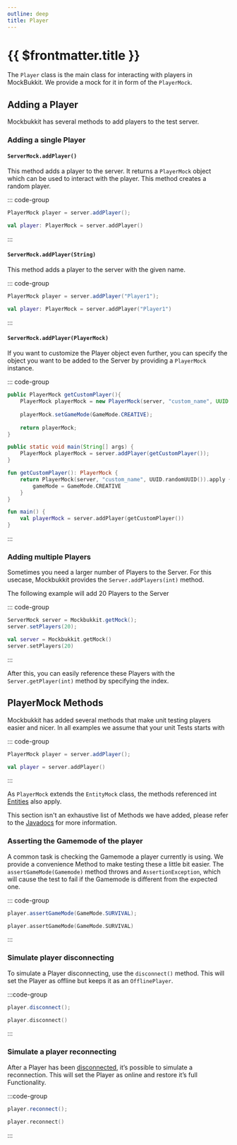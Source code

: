 ```yaml
---
outline: deep
title: Player
---
```


# {{ $frontmatter.title }}

The `Player` class is the main class for interacting with players in MockBukkit. We provide a mock for it
in form of the `PlayerMock`.

## Adding a Player

Mockbukkit has several methods to add players to the test server.

### Adding a single Player

#### `ServerMock.addPlayer()`

This method adds a player to the server. It returns a `PlayerMock` object which can be used to interact with the player.
This method creates a random player.

::: code-group

```java [Java]
PlayerMock player = server.addPlayer();
```

```kotlin [Kotlin]
val player: PlayerMock = server.addPlayer()
```

:::

#### `ServerMock.addPlayer(String)`

This method adds a player to the server with the given name. 

::: code-group

```java [Java]
PlayerMock player = server.addPlayer("Player1");
```

```kotlin [Kotlin]
val player: PlayerMock = server.addPlayer("Player1")
```

:::

#### `ServerMock.addPlayer(PlayerMock)`

If you want to customize the Player object even further, you can specify 
the object you want to be added to the Server by providing a `PlayerMock` instance.

::: code-group

```java
public PlayerMock getCustomPlayer(){
    PlayerMock playerMock = new PlayerMock(server, "custom_name", UUID.randomUUID());
    
    playerMock.setGameMode(GameMode.CREATIVE);
    
    return playerMock;
}

public static void main(String[] args) {
    PlayerMock playerMock = server.addPlayer(getCustomPlayer());
}

```

```kotlin [Kotlin]
fun getCustomPlayer(): PlayerMock {
    return PlayerMock(server, "custom_name", UUID.randomUUID()).apply {
        gameMode = GameMode.CREATIVE
    }
}

fun main() {
    val playerMock = server.addPlayer(getCustomPlayer())
}

```

:::

### Adding multiple Players

Sometimes you need a larger number of Players to the Server.
For this usecase, Mockbukkit provides the `Server.addPlayers(int)` method.

The following example will add 20 Players to the Server

::: code-group

```java [Java]
ServerMock server = Mockbukkit.getMock();
server.setPlayers(20);
```

```kotlin [Kotlin]
val server = Mockbukkit.getMock()
server.setPlayers(20)
```
:::

After this, you can easily reference these Players with the `Server.getPlayer(int)` method
by specifying the index.

## PlayerMock Methods

Mockbukkit has added several methods that make unit testing players easier and nicer.
In all examples we assume that your unit Tests starts with

::: code-group

```java [Java]
PlayerMock player = server.addPlayer();
```

```kotlin [Kotlin]
val player = server.addPlayer()
```

:::

As `PlayerMock` extends the `EntityMock` class, the methods referenced int [Entities](/docs/en/entities/entity.md) also apply.

This section isn't an exhaustive list of Methods we have added, please refer to the
[Javadocs](https://javadoc.io/doc/com.github.seeseemelk/MockBukkit-v1.21) for more information.

### Asserting the Gamemode of the player

A common task is checking the Gamemode a player currently is using. We provide a 
convenience Method to make testing these a little bit easier. The `assertGameMode(Gamemode)` 
method throws and `AssertionException`,
which will cause the test to fail if the Gamemode is different from the expected one.

::: code-group

```java [Java]
player.assertGameMode(GameMode.SURVIVAL);
```

```kotlin [Kotlin]
player.assertGameMode(GameMode.SURVIVAL)
```

:::

### Simulate player disconnecting

To simulate a Player disconnecting, use the `disconnect()` method. This will set the 
Player as offline but keeps it as an `OfflinePlayer`.

:::code-group

```java [Java]
player.disconnect();
```

```kotlin [Kotlin]
player.disconnect()
```

:::

### Simulate a player reconnecting

After a Player has been [disconnected](#simulate-player-disconnecting), it’s possible to simulate a reconnection.
This will set the Player as online and restore it’s full Functionality.

:::code-group

```java [Java]
player.reconnect();
```

```kotlin [Kotlin]
player.reconnect()
```

:::